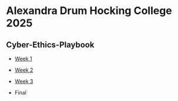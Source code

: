 # Alexandra Drum Hocking College 2025
## Cyber-Ethics-Playbook

- [Week 1
](https://github.com/Druma23/Cyber-Ethics-Portfolio/tree/main/week-01)

- [Week 2](https://github.com/Druma23/Cyber-Ethics-Portfolio/tree/main/Week%202)

- [Week 3](https://github.com/Druma23/Cyber-Ethics-Portfolio/tree/main/Week%203)

- Final 
